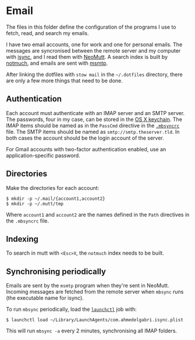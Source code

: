 # Email

The files in this folder define the configuration of the programs I use to
fetch, read, and search my emails.

I have two email accounts, one for work and one for personal emails. The
messages are syncronised between the remote server and my computer with
[isync][isync], and I read them with [NeoMutt][neomutt]. A search index is
built by [notmuch][notmuch], and emails are sent with [msmtp][msmtp].

After linking the dotfiles with `stow mail` in the
`~/.dotfiles` directory, there are only a few more things that need to be done.

## Authentication

Each account must authenticate with an IMAP server and an SMTP server. The
passwords, four in my case, can be stored in the [OS X keychain][keychain]. The
IMAP items should be named as in the `PassCmd` directive in the
[`.mbsyncrc`](.mbsyncrc) file. The SMTP items should be named as
`smtp://smtp.theserver.tld`. In both cases the account should be the login
account of the server.

For Gmail accounts with two-factor authentication enabled, use an
application-specific password.

## Directories

Make the directories for each account:

```shell
$ mkdir -p ~/.mail/{account1,account2}
$ mkdir -p ~/.mutt/tmp
```

Where `account1` and `account2` are the names defined in the `Path` directives
in the `.mbsyncrc` file.

## Indexing

To search in mutt with `<Esc>X`, the `notmuch` index needs to be built.

## Synchronising periodically

Emails are sent by the `msmtp` program when they're sent in NeoMutt. Incoming
messages are fetched from the remote server when `mbsync` runs (the executable
name for isync).

To run `mbsync` periodically, load the [`launchctl`][launchctl] job with:

```shell
$ launchctl load ~/Library/LaunchAgents/com.ahmedelgabri.isync.plist
```

This will run `mbsync -a` every 2 minutes, synchronising all IMAP folders.

[isync]: http://isync.sourceforge.net
[neomutt]: http://www.neomutt.org/
[notmuch]: https://notmuchmail.org
[msmtp]: http://msmtp.sourceforge.net
[keychain]: https://en.wikipedia.org/wiki/Keychain_(software)
[launchctl]: http://launchd.info
